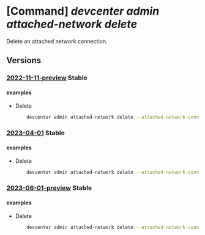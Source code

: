 # [Command] _devcenter admin attached-network delete_

Delete an attached network connection.

## Versions

### [2022-11-11-preview](/Resources/mgmt-plane/L3N1YnNjcmlwdGlvbnMve30vcmVzb3VyY2Vncm91cHMve30vcHJvdmlkZXJzL21pY3Jvc29mdC5kZXZjZW50ZXIvZGV2Y2VudGVycy97fS9hdHRhY2hlZG5ldHdvcmtzL3t9/2022-11-11-preview.xml) **Stable**

<!-- mgmt-plane /subscriptions/{}/resourcegroups/{}/providers/microsoft.devcenter/devcenters/{}/attachednetworks/{} 2022-11-11-preview -->

#### examples

- Delete
    ```bash
        devcenter admin attached-network delete --attached-network-connection-name "{attachedNetworkConnectionName}" --dev-center-name "Contoso" --resource-group "rg1"
    ```

### [2023-04-01](/Resources/mgmt-plane/L3N1YnNjcmlwdGlvbnMve30vcmVzb3VyY2Vncm91cHMve30vcHJvdmlkZXJzL21pY3Jvc29mdC5kZXZjZW50ZXIvZGV2Y2VudGVycy97fS9hdHRhY2hlZG5ldHdvcmtzL3t9/2023-04-01.xml) **Stable**

<!-- mgmt-plane /subscriptions/{}/resourcegroups/{}/providers/microsoft.devcenter/devcenters/{}/attachednetworks/{} 2023-04-01 -->

#### examples

- Delete
    ```bash
        devcenter admin attached-network delete --attached-network-connection-name "network-uswest3" --dev-center-name "Contoso" --resource-group "rg1"
    ```

### [2023-06-01-preview](/Resources/mgmt-plane/L3N1YnNjcmlwdGlvbnMve30vcmVzb3VyY2Vncm91cHMve30vcHJvdmlkZXJzL21pY3Jvc29mdC5kZXZjZW50ZXIvZGV2Y2VudGVycy97fS9hdHRhY2hlZG5ldHdvcmtzL3t9/2023-06-01-preview.xml) **Stable**

<!-- mgmt-plane /subscriptions/{}/resourcegroups/{}/providers/microsoft.devcenter/devcenters/{}/attachednetworks/{} 2023-06-01-preview -->

#### examples

- Delete
    ```bash
        devcenter admin attached-network delete --attached-network-connection-name "network-uswest3" --dev-center-name "Contoso" --resource-group "rg1"
    ```
